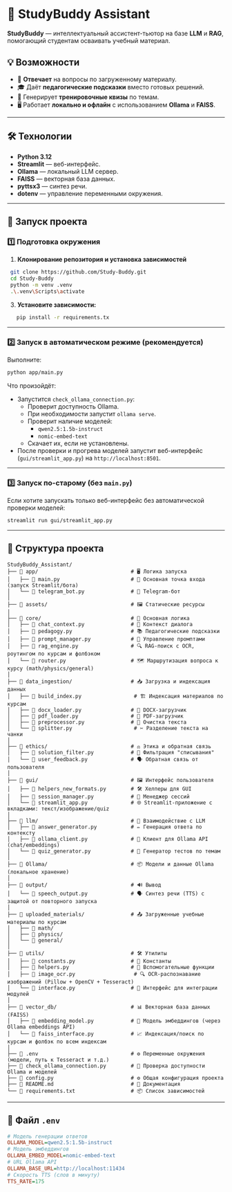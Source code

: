 # 📘 StudyBuddy Assistant

**StudyBuddy** — интеллектуальный ассистент-тьютор на базе **LLM** и **RAG**, помогающий студентам осваивать учебный материал.

## 💡 Возможности
- 📖 **Отвечает** на вопросы по загруженному материалу.
- 🎓 Даёт **педагогические подсказки** вместо готовых решений.
- 📝 Генерирует **тренировочные квизы** по темам.
- 🖥 Работает **локально и офлайн** с использованием **Ollama** и **FAISS**.

---

## 🛠 Технологии
- **Python 3.12**
- **Streamlit** — веб-интерфейс.
- **Ollama** — локальный LLM сервер.
- **FAISS** — векторная база данных.
- **pyttsx3** — синтез речи.
- **dotenv** — управление переменными окружения.

---

## 🚀 Запуск проекта

### 1️⃣ Подготовка окружения
1. **Клонирование репозитория и установка зависимостей**
 ```bash
  git clone https://github.com/Study-Buddy.git
  cd Study-Buddy
  python -m venv .venv
  .\.venv\Scripts\activate
```
   
3. **Установите зависимости:**
```bash
   pip install -r requirements.tx
```
---

### 2️⃣ Запуск в автоматическом режиме (рекомендуется)
Выполните:
```bash
python app/main.py
```
Что произойдёт:
- Запустится `check_ollama_connection.py`:
  - Проверит доступность Ollama.
  - При необходимости запустит `ollama serve`.
  - Проверит наличие моделей:
    - `qwen2.5:1.5b-instruct`
    - `nomic-embed-text`
  - Скачает их, если не установлены.
- После проверки и прогрева моделей запустит веб-интерфейс (`gui/streamlit_app.py`) на `http://localhost:8501`.

---

### 3️⃣ Запуск по-старому (без `main.py`)
Если хотите запускать только веб-интерфейс без автоматической проверки моделей:
```bash
streamlit run gui/streamlit_app.py
```

---

## 📂 Структура проекта
```text
StudyBuddy_Assistant/
├── 📁 app/                              # 🖥 Логика запуска
│   ├── 📄 main.py                       # 🚀 Основная точка входа (запуск Streamlit/бота)
│   └── 📄 telegram_bot.py               # 🤖 Telegram-бот
│
├── 📁 assets/                           # 🖼 Статические ресурсы
│
├── 📁 core/                             # 🧠 Основная логика
│   ├── 📄 chat_context.py               # 💬 Контекст диалога
│   ├── 📄 pedagogy.py                   # 📚 Педагогические подсказки
│   ├── 📄 prompt_manager.py             # 📝 Управление промптами
│   ├── 📄 rag_engine.py                 # 🔍 RAG-поиск с OCR, роутингом по курсам и фолбэком
│   └── 📄 router.py                     # 🗺 Маршрутизация вопроса к курсу (math/physics/general)
│
├── 📁 data_ingestion/                   # 📥 Загрузка и индексация данных
│   ├── 📄 build_index.py                 # 🏗 Индексация материалов по курсам
│   ├── 📄 docx_loader.py                # 📄 DOCX-загрузчик
│   ├── 📄 pdf_loader.py                 # 📑 PDF-загрузчик
│   ├── 📄 preprocessor.py               # 🧹 Очистка текста
│   └── 📄 splitter.py                    # ✂ Разделение текста на чанки
│
├── 📁 ethics/                           # ⚖ Этика и обратная связь
│   ├── 📄 solution_filter.py            # 🚫 Фильтрация "списывания"
│   └── 📄 user_feedback.py              # 🗣 Обратная связь от пользователя
│
├── 📁 gui/                              # 🖼 Интерфейс пользователя
│   ├── 📄 helpers_new_formats.py        # 🛠 Хелперы для GUI
│   ├── 📄 session_manager.py            # 📂 Менеджер сессий
│   └── 📄 streamlit_app.py              # 🌐 Streamlit-приложение с вкладками: текст/изображение/quiz
│
├── 📁 llm/                              # 🤖 Взаимодействие с LLM
│   ├── 📄 answer_generator.py           # ✏ Генерация ответа по контексту
│   ├── 📄 ollama_client.py              # 🔌 Клиент для Ollama API (chat/embeddings)
│   └── 📄 quiz_generator.py             # 📝 Генератор тестов по темам
│
├── 📁 Ollama/                           # 📦 Модели и данные Ollama (локальное хранение)
│
├── 📁 output/                           # 🔊 Вывод
│   └── 📄 speech_output.py              # 🗣 Синтез речи (TTS) с защитой от повторного запуска
│
├── 📁 uploaded_materials/               # 📤 Загруженные учебные материалы по курсам
│   ├── 📁 math/
│   ├── 📁 physics/
│   └── 📁 general/
│
├── 📁 utils/                            # 🛠 Утилиты
│   ├── 📄 constants.py                  # 📌 Константы
│   ├── 📄 helpers.py                    # 🔧 Вспомогательные функции
│   ├── 📄 image_ocr.py                   # 🔍 OCR-распознавание изображений (Pillow + OpenCV + Tesseract)
│   └── 📄 interface.py                  # 🔄 Интерфейс для интеграции модулей
│
├── 📁 vector_db/                        # 📊 Векторная база данных (FAISS)
│   ├── 📄 embedding_model.py            # 🧩 Модель эмбеддингов (через Ollama embeddings API)
│   └── 📄 faiss_interface.py            # 📈 Индексация/поиск по курсам и фолбэк по всем индексам
│
├── 📄 .env                              # ⚙ Переменные окружения (модели, путь к Tesseract и т.д.)
├── 📄 check_ollama_connection.py        # 🧪 Проверка доступности Ollama и моделей
├── 📄 config.py                         # ⚙ Общая конфигурация проекта
├── 📄 README.md                         # 📖 Документация
└── 📄 requirements.txt                  # 📦 Список зависимостей

```

---

## 📄 Файл `.env`
```ini
# Модель генерации ответов
OLLAMA_MODEL=qwen2.5:1.5b-instruct
# Модель эмбеддингов
OLLAMA_EMBED_MODEL=nomic-embed-text
# URL Ollama API
OLLAMA_BASE_URL=http://localhost:11434
# Скорость TTS (слов в минуту)
TTS_RATE=175
```
